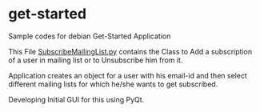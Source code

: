 # get-started
Sample codes for debian Get-Started Application

This File [SubscribeMailingList.py](/SubscribeMailingList.py) contains the Class to Add a subscription of a user in mailing list or to Unsubscribe him from it.

Application creates an object for a user with his email-id and then select different mailing lists for which he/she wants to get subscribed. 

Developing Initial GUI for this using PyQt.
